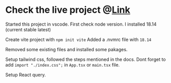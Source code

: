 # Check the live project @[Link](https://cinewalls.vercel.app)

Started this project in vscode.
First check node version. I installed 18.14 (current stable latest)

Create vite project with `npm init vite`
Added a .nvmrc file with `18.14`

Removed some existing files and installed some pakages.

Setup tailwind css, followed the steps mentioned in the docs. Dont forget to add `import "./index.css";` in `App.tsx` or `main.tsx` file.

Setup React query.

